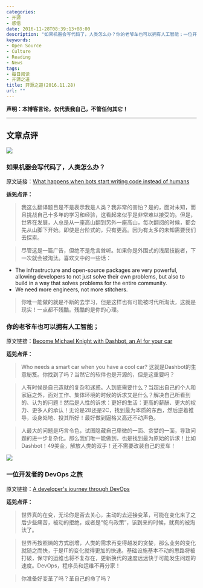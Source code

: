 ```yaml
---
categories:
- 开源
- 感悟
date: 2016-11-28T08:39:13+08:00
description: "如果机器会写代码了，人类怎么办？你的老爷车也可以拥有人工智能；一位开发者的 DevOps 之旅"
keywords:
- Open Source
- Culture
- Reading
- News
tags:
- 每日阅读
- 开源之道
title: 开源之道(2016.11.28)
url: ""
---
```


**声明：本博客言论，仅代表我自己，不管任何其它！**

---

## 文章点评

![](http://1u88jj3r4db2x4txp44yqfj1.wpengine.netdna-cdn.com/wp-content/uploads/2016/10/shutterstock_343345958.jpg)

### 如果机器会写代码了，人类怎么办？

原文链接：[What happens when bots start writing code instead of humans](http://venturebeat.com/2016/11/26/what-happens-when-bots-start-writing-code-and-web-development-dies/)

**适兕点评：**

> 我这么翻译题目是不是表示我是人类？我非常的害怕？是的，面对未知，而且挑战自己十多年的学习和经验，这看起来似乎是非常难以接受的。但是，世界在发展，人总是从一座高山翻到另外一座高山，每次翻阅的时候，都会先从山脚下开始。即使是台阶式的，只有更高。因为有太多的未知需要我们去探索。

> 尽管这是一篇广告，但绝不是危言耸听。如果你是外围式的浅层技能者，下一次就会被淘汰。喜欢文中的一些话：

*  The infrastructure and open-source packages are very powerful, allowing developers to not just solve their own problems, but also to build in a way that solves problems for the entire community.
* We need more engineers, not more stitchers.

> 你唯一能做的就是不断的去学习，但是这样也有可能被时代所淘汰，这就是现实！一点都不残酷。残酷的是你的心理。

### 你的老爷车也可以拥有人工智能；

原文链接：[Become Michael Knight with Dashbot, an AI for your car](https://techcrunch.com/2016/11/26/become-michael-knight-with-dashbot-an-ai-for-your-car/)

**适兕点评：**

> Who needs a smart car when you have a cool car?  这就是Dashbot的生意秘笈。你找到了吗？当然它的软件也是开源的，但是这重要吗？

> 人有时候是自己造就的复杂和迷惑。人到底需要什么？当超出自己的个人和家庭之外，面对工作、集体环境的时候的诉求又是什么？解决自己所看到的、认为的问题！然后是人性的诉求：更好的生活：更高的薪酬、更大的权力、更多人的承认！无论是2B还是2C，找到最为本质的东西，然后逆着推导，设身处地、投其所好！最好做到逼格又高还不动声色。

> 人最大的问题是巧言令色，试图隐藏自己卑微的一面、贪婪的一面，导致问题的进一步复杂化。那么我们唯一能做到，也是找到最为原始的诉求！比如Dashbot！49美金，解放人类的双手！还不需要改装自己的爱车！

![](https://opensource.com/sites/default/files/styles/image-full-size/public/images/business/BUSINESS_crowdvsopen.png?itok=072owz9m)

### 一位开发者的 DevOps 之旅

原文链接：[A developer's journey through DevOps](https://opensource.com/article/16/11/quick-thoughts-power-devops)

**适兕点评：**

> 世界真的在变，无论你是否去关心，主动的去迎接变革，可能在变化来了之后少些痛苦，被动的拒绝，或者是“鸵鸟政策”，该到来的时候，就真的被淘汰了。

> 世界再按照熵的方式剧增，人类的需求再变得越发的贪婪，那么业务的变化就随之而快，于是IT的变化就得更加的快速。基础设施基本不动的思路将被打破，保守的运维也将不复存在，更新换代的速度远远快于可能发生问题的速度。DevOps，程序员和运维不再分家！

> 你准备好变革了吗？革自己的命了吗？
